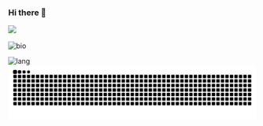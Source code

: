 ### Hi there 👋

<!--
**lizechng/lizechng** is a ✨ _special_ ✨ repository because its `README.md` (this file) appears on your GitHub profile.

Here are some ideas to get you started:

- 🔭 I’m currently working on ...
- 🌱 I’m currently learning ...
- 👯 I’m looking to collaborate on ...
- 🤔 I’m looking for help with ...
- 💬 Ask me about ...
- 📫 How to reach me: ...
- 😄 Pronouns: ...
- ⚡ Fun fact: ...
-->
<div align="left"> <img src="https://visitor-badge.glitch.me/badge?page_id=lizechng" /> </div>


![bio](https://github-readme-stats.vercel.app/api?username=lizechng&show_icons=true)

![lang](https://github-readme-stats.vercel.app/api/top-langs/?username=lizechng&layout=compact)
![](https://raw.githubusercontent.com/lizechng/lizechng/main/assets/github-contribution-grid-snake.svg)
<!-- <div align="left"> <img src="https://github-profile-trophy.vercel.app/?username=lizechng" /> </div> -->
<!-- <div align="left"> <img src="https://activity-graph.herokuapp.com/graph?username=lizechng&theme=xcode" /> </div> -->

